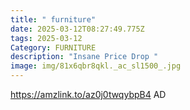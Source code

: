 ```yaml
---
title: " furniture"
date: 2025-03-12T08:27:49.775Z
tags: 2025-03-12
Category: FURNITURE
description: "Insane Price Drop "
image: img/81x6qbr8qkl._ac_sl1500_.jpg
---
```

https://amzlink.to/az0j0twqybpB4
AD